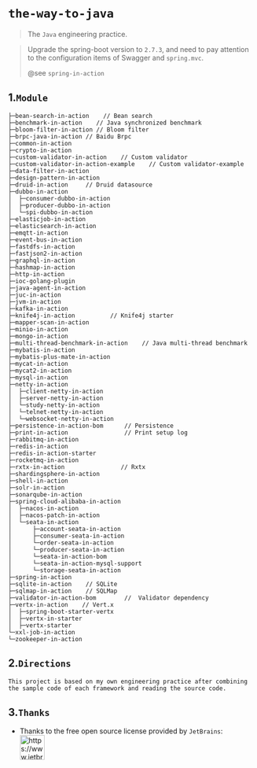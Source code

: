 # `the-way-to-java`

> The `Java` engineering practice.


> Upgrade the spring-boot version to `2.7.3`,
> and need to pay attention to the configuration items of Swagger and `spring.mvc`.
>
> @see `spring-in-action`
>

## 1.`Module`

```shell
├─bean-search-in-action    // Bean search
├─benchmark-in-action    // Java synchronized benchmark
├─bloom-filter-in-action // Bloom filter
├─brpc-java-in-action // Baidu Brpc
├─common-in-action
├─crypto-in-action
├─custom-validator-in-action    // Custom validator
├─custom-validator-in-action-example    // Custom validator-example
├─data-filter-in-action
├─design-pattern-in-action
├─druid-in-action     // Druid datasource
├─dubbo-in-action
│  ├─consumer-dubbo-in-action
│  ├─producer-dubbo-in-action
│  └─spi-dubbo-in-action
├─elasticjob-in-action
├─elasticsearch-in-action
├─emqtt-in-action
├─event-bus-in-action
├─fastdfs-in-action
├─fastjson2-in-action
├─graphql-in-action
├─hashmap-in-action
├─http-in-action
├─ioc-golang-plugin
├─java-agent-in-action
├─juc-in-action
├─jvm-in-action
├─kafka-in-action
├─knife4j-in-action          // Knife4j starter
├─mapper-scan-in-action
├─minio-in-action
├─mongo-in-action
├─multi-thread-benchmark-in-action    // Java multi-thread benchmark
├─mybatis-in-action
├─mybatis-plus-mate-in-action
├─mycat-in-action
├─mycat2-in-action
├─mysql-in-action
├─netty-in-action
│  ├─client-netty-in-action
│  ├─server-netty-in-action
│  └─study-netty-in-action
│  └─telnet-netty-in-action
│  └─websocket-netty-in-action
├─persistence-in-action-bom      // Persistence  
├─print-in-action                // Print setup log  
├─rabbitmq-in-action
├─redis-in-action
├─redis-in-action-starter
├─rocketmq-in-action
├─rxtx-in-action                // Rxtx
├─shardingsphere-in-action
├─shell-in-action
├─solr-in-action
├─sonarqube-in-action
├─spring-cloud-alibaba-in-action
│  ├─nacos-in-action
│  ├─nacos-patch-in-action
│  └─seata-in-action
│      ├─account-seata-in-action
│      ├─consumer-seata-in-action
│      └─order-seata-in-action
│      └─producer-seata-in-action
│      └─seata-in-action-bom
│      └─seata-in-action-mysql-support
│      └─storage-seata-in-action
├─spring-in-action
├─sqlite-in-action    // SQLite
├─sqlmap-in-action    // SQLMap
├─validator-in-action-bom        //  Validator dependency  
├─vertx-in-action    // Vert.x
│  ├─spring-boot-starter-vertx
│  ├─vertx-in-starter
│  ├─vertx-starter
└─xxl-job-in-action
└─zookeeper-in-action
```



## 2.`Directions`

```text
This project is based on my own engineering practice after combining the sample code of each framework and reading the source code.
```

## 3.`Thanks`

- Thanks to the free open source license provided by `JetBrains`:  
  <a href="https://jb.gg/OpenSourceSupport" target="_blank">
  <img src="https://resources.jetbrains.com/storage/products/company/brand/logos/jb_beam.png" alt="https://www.jetbrains.com/company/brand/#logos-and-icons" style="float:left;width: 50px; height: 50px;" width="80px" height="80px"/>
  </a>